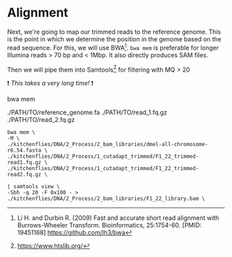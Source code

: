 # Alignment 

Next, we're going to map our trimmed reads to the reference genome. This is the point in which we determine the position in the genome based on the read sequence. For this, we will use BWA[^1]. `bwa mem` is preferable for longer Illumina reads  > 70 bp and < 1Mbp. It also directly produces SAM files. 

Then we will pipe them into Samtools[^2] for filtering with MQ > 20 

:exclamation: *This takes a very long time!* :exclamation:

bwa mem 

./PATH/TO/reference_genome.fa 
./PATH/TO/read_1.fq.gz 
./PATH/TO/read_2.fq.gz

```
bwa mem \
-M \
./kitchenflies/DNA/2_Process/2_bam_libraries/dmel-all-chromosome-r6.54.fasta \
./kitchenflies/DNA/2_Process/1_cutadapt_trimmed/F1_22_trimmed-read1.fq.gz \
./kitchenflies/DNA/2_Process/1_cutadapt_trimmed/F1_22_trimmed-read2.fq.gz \

| samtools view \
-Sbh -q 20 -F 0x100 - > ./kitchenflies/DNA/2_Process/2_bam_libraries/F1_22_library.bam \
```




[^1]: Li H. and Durbin R. (2009) Fast and accurate short read alignment with Burrows-Wheeler Transform. Bioinformatics, 25:1754-60. [PMID: 19451168] <https://github.com/lh3/bwa>
[^2]: https://www.htslib.org/
